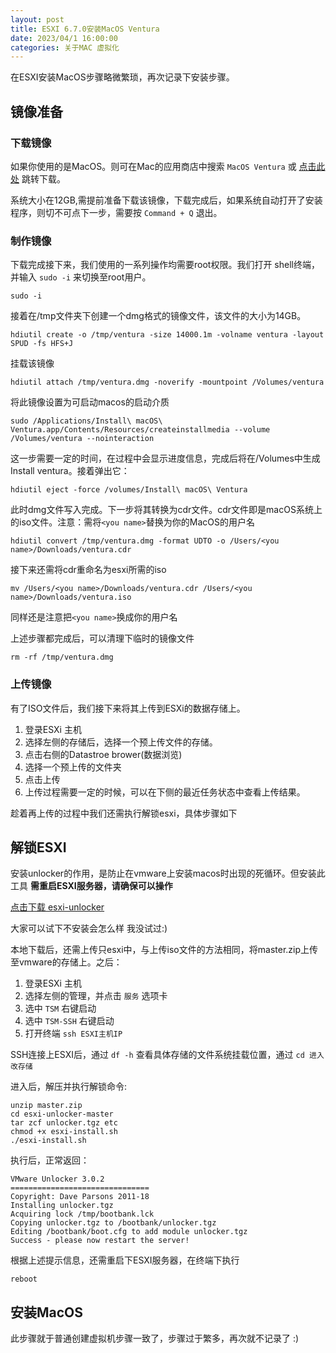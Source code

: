 ```yaml
---
layout: post
title: ESXI 6.7.0安装MacOS Ventura
date: 2023/04/1 16:00:00
categories: 关于MAC 虚拟化
---
```


在ESXI安装MacOS步骤略微繁琐，再次记录下安装步骤。
<!--more-->

## 镜像准备

### 下载镜像

如果你使用的是MacOS。则可在Mac的应用商店中搜索 `MacOS Ventura` 或 [点击此处](https://apps.apple.com/cn/app/macos-ventura/id1638787999?mt=12) 跳转下载。

系统大小在12GB,需提前准备下载该镜像，下载完成后，如果系统自动打开了安装程序，则切不可点下一步，需要按 `Command + Q` 退出。

### 制作镜像

下载完成接下来，我们使用的一系列操作均需要root权限。我们打开 shell终端，并输入 `sudo -i` 来切换至root用户。

```shell
sudo -i
```

接着在/tmp文件夹下创建一个dmg格式的镜像文件，该文件的大小为14GB。

```shell
hdiutil create -o /tmp/ventura -size 14000.1m -volname ventura -layout SPUD -fs HFS+J
```

挂载该镜像

```shell
hdiutil attach /tmp/ventura.dmg -noverify -mountpoint /Volumes/ventura
```

将此镜像设置为可启动macos的启动介质

```shell
sudo /Applications/Install\ macOS\ Ventura.app/Contents/Resources/createinstallmedia --volume /Volumes/ventura --nointeraction
```

这一步需要一定的时间，在过程中会显示进度信息，完成后将在/Volumes中生成Install ventura。接着弹出它：

```shell
hdiutil eject -force /volumes/Install\ macOS\ Ventura
```

此时dmg文件写入完成。下一步将其转换为cdr文件。cdr文件即是macOS系统上的iso文件。注意：需将`<you name>`替换为你的MacOS的用户名

```shell
hdiutil convert /tmp/ventura.dmg -format UDTO -o /Users/<you name>/Downloads/ventura.cdr
```

接下来还需将cdr重命名为esxi所需的iso

```shell
mv /Users/<you name>/Downloads/ventura.cdr /Users/<you name>/Downloads/ventura.iso
```
同样还是注意把`<you name>`换成你的用户名

上述步骤都完成后，可以清理下临时的镜像文件

```shell
rm -rf /tmp/ventura.dmg
```

### 上传镜像

有了ISO文件后，我们接下来将其上传到ESXi的数据存储上。

1. 登录ESXi 主机
2. 选择左侧的存储后，选择一个预上传文件的存储。
3. 点击右侧的Datastroe brower(数据浏览)
4. 选择一个预上传的文件夹
5. 点击上传
6. 上传过程需要一定的时候，可以在下侧的最近任务状态中查看上传结果。

趁着再上传的过程中我们还需执行解锁esxi，具体步骤如下

## 解锁ESXI

安装unlocker的作用，是防止在vmware上安装macos时出现的死循环。但安装此工具 **需重启ESXI服务器，请确保可以操作**

[点击下载 esxi-unlocker](https://github.com/shanyungyang/esxi-unlocker/archive/refs/heads/master.zip)

大家可以试下不安装会怎么样 我没试过:)

本地下载后，还需上传只esxi中，与上传iso文件的方法相同，将master.zip上传至vmware的存储上。之后：

1. 登录ESXi 主机
2. 选择左侧的管理，并点击 `服务` 选项卡
3. 选中 `TSM` 右键启动
4. 选中 `TSM-SSH` 右键启动
5. 打开终端 `ssh ESXI主机IP`

SSH连接上ESXI后，通过 `df -h` 查看具体存储的文件系统挂载位置，通过 `cd 进入改存储`

进入后，解压并执行解锁命令:

```shell
unzip master.zip
cd esxi-unlocker-master
tar zcf unlocker.tgz etc
chmod +x esxi-install.sh
./esxi-install.sh
```

执行后，正常返回：

```shell
VMware Unlocker 3.0.2
===============================
Copyright: Dave Parsons 2011-18
Installing unlocker.tgz
Acquiring lock /tmp/bootbank.lck
Copying unlocker.tgz to /bootbank/unlocker.tgz
Editing /bootbank/boot.cfg to add module unlocker.tgz
Success - please now restart the server!
```

根据上述提示信息，还需重启下ESXI服务器，在终端下执行

```shell
reboot
```

## 安装MacOS

此步骤就于普通创建虚拟机步骤一致了，步骤过于繁多，再次就不记录了 :)